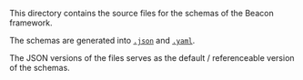 This directory contains the source files for the schemas of the Beacon framework.

The schemas are generated into [`.json`](../json) and [`.yaml`](../representations).

The JSON versions of the files serves as the default / referenceable version of the
schemas.